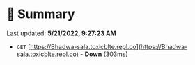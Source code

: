 # 📖 Summary
Last updated: **5/21/2022, 9:27:23 AM**

- `GET` [https://Bhadwa-sala.toxicblte.repl.co](https://Bhadwa-sala.toxicblte.repl.co) - **Down** (303ms)
